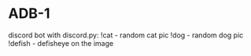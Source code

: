 # ADB-1
discord bot with discord.py:
!cat - random cat pic
!dog - random dog pic
!defish - defisheye on the image
